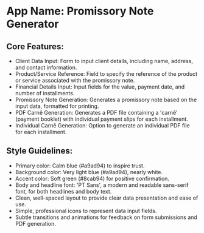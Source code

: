 # **App Name**: Promissory Note Generator

## Core Features:

- Client Data Input: Form to input client details, including name, address, and contact information.
- Product/Service Reference: Field to specify the reference of the product or service associated with the promissory note.
- Financial Details Input: Input fields for the value, payment date, and number of installments.
- Promissory Note Generation: Generates a promissory note based on the input data, formatted for printing.
- PDF Carnê Generation: Generates a PDF file containing a 'carnê' (payment booklet) with individual payment slips for each installment.
- Individual Carnê Generation: Option to generate an individual PDF file for each installment.

## Style Guidelines:

- Primary color: Calm blue (#a9ad94) to inspire trust.
- Background color: Very light blue (#a9ad94), nearly white.
- Accent color: Soft green (#8cab94) for positive confirmation.
- Body and headline font: 'PT Sans', a modern and readable sans-serif font, for both headlines and body text.
- Clean, well-spaced layout to provide clear data presentation and ease of use.
- Simple, professional icons to represent data input fields.
- Subtle transitions and animations for feedback on form submissions and PDF generation.